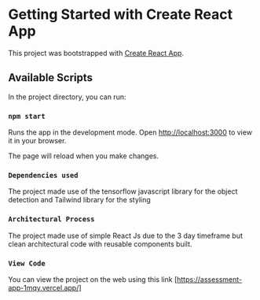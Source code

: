 # Getting Started with Create React App

This project was bootstrapped with [Create React App](https://github.com/facebook/create-react-app).

## Available Scripts

In the project directory, you can run:

### `npm start`

Runs the app in the development mode.
Open [http://localhost:3000](http://localhost:3000) to view it in your browser.

The page will reload when you make changes.

### `Dependencies used`

The project made use of the tensorflow javascript library for the object detection and Tailwind library for the styling

### `Architectural Process`

The project made use of simple React Js due to the 3 day timeframe but clean architectural code with reusable components built.

### `View Code`

You can view the project on the web using this link [https://assessment-app-1mqy.vercel.app/]

